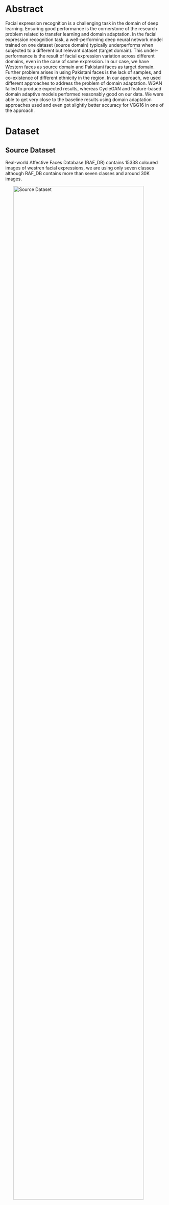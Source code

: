# Abstract

Facial expression recognition is a challenging task in the domain of deep learning. Ensuring good performance is the cornerstone of the research problem related to transfer learning and domain adaptation. In the facial expression recognition task, a well-performing deep neural network model trained on one dataset (source domain) typically underperforms when subjected to a different but relevant dataset (target domain). This under-performance is the result of facial expression variation across different domains, even in the case of same expression. In our case, we have Western faces as source domain and Pakistani faces as target domain. Further problem arises in using Pakistani
faces is the lack of samples, and co-existence of different ethnicity in the region. In our approach, we used different approaches to address the problem of domain adaptation.
WGAN failed to produce expected results, whereas CycleGAN and feature-based domain adaptive models performed reasonably good on our data. We were able to get very close to the baseline results using domain adaptation approaches used and even got slightly better accuracy for VGG16 in one of the approach.



# Dataset

## Source Dataset 

Real-world Affective Faces Database (RAF_DB) contains 15338 coloured images of westren facial expressions, we are using only seven classes although RAF_DB contains more than seven classes and around 30K images.

<img src="https://raw.githubusercontent.com/adaptivefer/adaptivefer.github.io/master/assets/images/Source%20Dataset%20Stat%20upd.JPG" alt="Source Dataset" style="width:90%;display: block;  margin-left: auto;  margin-right: auto;">

## Target Dataset

We have collected around 4000 coloured Pakistani facial expression images

<img src="https://raw.githubusercontent.com/adaptivefer/adaptivefer.github.io/master/assets/images/Target%20Dataset%20Stat%20upd.JPG" alt="Target Dataset" style="width:90%;display: block;  margin-left: auto;  margin-right: auto;">

# Experiments and Results

1. Unsupervised Domain Adaptation using WGAN — WGAN results were not useable. So this approach was discontinued.
2. Semi-supervised Domain Adaptation using CycleGAN.
3. Feature Space Unsupervised Domain Adaptation.

We have used two target datasets in our experimentation. The first dataset
is used in domain adaptation process and second dataset is
kept unseen in all the ways for testing purposes. This was
done to ensure model performance consistency on target domain. We used two classifiers in our experimentation. One
is VGG16 pre-trained on ImageNet Dataset and second is
ResNET18 pre-trained on ImageNet Dataset. These classifiers were trained on source domain and their accuracies on
source domain are below.

## Baseline results

### Source Dataset Accuracy Results

<table class="table table-bordered">
  <thead class="thead-dark">
    <tr>
      <th scope="col">Classifier</th>
      <th scope="col">Source Domain Training Accuracy</th>
      <th scope="col">Source Domain Testing Accuracy</th>
    </tr>
  </thead>
  <tbody>
    <tr>
      <td>VGG16</td>
      <td>94.8</td>
      <td>79.45</td>
    </tr>
    <tr>
      <td>ResNET18</td>
      <td>92.3</td>
      <td>80.17</td>
    </tr>
  </tbody>
</table>

In our experimentation, we first evaluated our classifiers
(VGG16 and ResNET18) on target domain without doing
any kind of domain adaptation. The baseline results for the
classifiers used are provided in following table

### Target Domain Results

we first evaluated our classifiers (VGG16 and ResNET18) on target domain without doing any kind of domain adaptation.

<table class="table table-bordered">
  <thead class="thead-dark">
    <tr>
      <th scope="col">Classifier</th>
      <th scope="col">Target Dataset 1 Accuracy (Unseen)</th>
      <th scope="col">Target Dataset 2 Accuracy (Unseen)</th>
    </tr>
  </thead>
  <tbody>
    <tr>
      <td>VGG16</td>
      <td>50.92</td>
      <td>37.51</td>
    </tr>
    <tr>
      <td>ResNET18</td>
      <td>50.75</td>
      <td>33.51</td>
    </tr>
  </tbody>
</table>

### Direct Fine-tuning on Target Dataset Accuracy

Then in our next experiment, we fine-tuned our classifiers directly on target domain to get an upper bound of
accuracies on target domain for each classifier.


<table class="table table-bordered">
  <thead class="thead-dark">
    <tr>
      <th scope="col">Classifier</th>
      <th scope="col">Target Dataset 1 Accuracy (Used in Fine-tuning)</th>
      <th scope="col">Target Dataset 2 Accuracy (Unseen)</th>
    </tr>
  </thead>
  <tbody>
    <tr>
      <td>VGG16</td>
      <td>92.23</td>
      <td>42.75</td>
    </tr>
    <tr>
      <td>ResNET18</td>
      <td>96.47</td>
      <td>43.03</td>
    </tr>
  </tbody>
</table>

### WGAN

<figure class="image"><img src="https://raw.githubusercontent.com/adaptivefer/adaptivefer.github.io/master/assets/images/WGAN%20Results.jpg" alt="System Diagram"  style="display: block;  margin-left: auto;  margin-right: auto;"><figcaption></figcaption></figure>

### Training Specifications of WGAN Models

<table class="table table-bordered">
  <thead class="thead-dark">
    <tr>
      <th scope="col">Specifications</th>
      <th scope="col">WGAN Arch. 1</th>
      <th scope="col">WGAN Arch. 2</th>
      <th scope="col">WGAN Arch. 3</th>
    </tr>
  </thead>
  <tbody>
    <tr>
      <td>Model Type</td>
      <td>Linear</td>
      <td>Linear</td>
      <td>Convolutional</td>
    </tr>
    <tr>
      <td>Training
Epochs</td>
      <td>10K</td>
      <td>1K</td>
      <td>7.5K</td>
    </tr>
    <tr>
      <td>Training Time </td>
      <td>7 Days</td>
      <td>3 Days</td>
      <td>7 Days</td>
    </tr>
  </tbody>
</table>

## CycleGAN

### Fine Tune CycleGAN

Using CycleGAN translated images, we fine-tuned our classifiers and accuracy score on both target datasets are below.

<table class="table table-bordered">
  <thead class="thead-dark">
    <tr>
      <th scope="col">Classifier</th>
      <th scope="col">Target Dataset 1
Accuracy (Used
in Fine-tuning)
</th>
      <th scope="col">Target Dataset 2
Accuracy (Unseen)</th>
    </tr>
  </thead>
  <tbody>
    <tr>
      <td>ResNET18</td>
      <td>48.13</td>
      <td>33.42</td>
    </tr>
  </tbody>
</table>


### Feature Space Unsupervised Domain Adaptation CycleGAN
We retrained both the classifier with an additional domain classifier network in them. This domain classifier network help in making the features used in classifier independent of any domain information.


<table class="table table-bordered">
  <thead class="thead-dark">
    <tr>
      <th scope="col">Classifier</th>
      <th scope="col">Target Dataset 1 Accuracy (Used in Fine-tuning)</th>
      <th scope="col">Target Dataset 2 Accuracy (Unseen)</th> 
    </tr>
  </thead>
  <tbody>
    <tr>
      <td>VGG16</td>
      <td>51.36</td>
      <td>37.37</td>
    </tr>
    <tr>
      <td>ResNET18</td>
      <td>46.72</td>
      <td>32.41</td>
    </tr>
  </tbody>
</table>

## CycleGAN Treanslated Results

<figure class="image"><img src="https://raw.githubusercontent.com/adaptivefer/adaptivefer.github.io/master/assets/images/CycleGAN%20translated%20images.jpg" alt="System Diagram"  style="display: block;  margin-left: auto;  margin-right: auto;"><figcaption></figcaption></figure>


## Baseline Results

Confusion Matrices for baseline results. (a) VGG16 results on Target Dataset 1, (b) VGG16 results on Target Dataset 2, (c) ResNET18 results on Target Dataset 1, (d) ResNET18 results on Target Dataset 2

<img src="https://raw.githubusercontent.com/adaptivefer/adaptivefer.github.io/master/assets/images/Confusion%20Matrices%20for%20baseline%20results.JPG" alt="Results" style="display: block;  margin-left: auto;  margin-right: auto;">

## Fine-tuned on Target Dataset

Classifiers fine-tuned on target dataset directly. (a) VGG16 results on Target Dataset 1, (b) VGG16 results on Target Dataset 2, (c) ResNET18 results on Target Dataset 1, (d) ResNET18 results on Target Dataset 2

<img src="https://raw.githubusercontent.com/adaptivefer/adaptivefer.github.io/master/assets/images/Classifiers%20fine-tuned%20on%20target%20dataset%20directly.JPG" alt="Results" style="display: block;  margin-left: auto;  margin-right: auto;">

## Trained using Feature Space Domain Adaptation

Classifiers trained using feature space domain adaptation approach. (a) VGG16 results on Target Dataset 1, (b) VGG16 results on Target Dataset 2t, (c) ResNET18 results on Target Dataset 1, (d) ResNET18 results on Target Dataset 2

<img src="https://raw.githubusercontent.com/adaptivefer/adaptivefer.github.io/master/assets/images/Classifiers%20trained%20using%20feature%20space%20domain%20adaptation%20approach.JPG" alt="Results" style="display: block;  margin-left: auto;  margin-right: auto;">

## Fine-tuned on CycleGAN translated samples

Classifiers fine-tuned on CycleGAN translated samples. (a) ResNET18 results on Target Dataset 1, (b) ResNET18 results on Target Dataset 2

<img src="https://raw.githubusercontent.com/adaptivefer/adaptivefer.github.io/master/assets/images/CycleGAN%20Confusion%20Matrix.JPG" alt="Results" style="display: block;  margin-left: auto;  margin-right: auto;">
